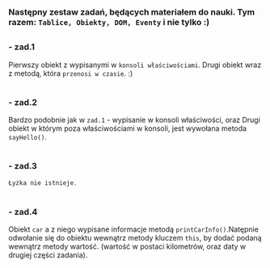 ### Następny zestaw zadań, będących materiałem do nauki. Tym razem: `Tablice, Obiekty, DOM, Eventy` i nie tylko :)
##

### - zad.1
Pierwszy obiekt z wypisanymi w `konsoli właściwościami`.
Drugi obiekt wraz z metodą, która `przenosi w czasie`. :)
#
### - zad.2
Bardzo podobnie jak w `zad.1` - wypisanie w konsoli właściwości, oraz Drugi obiekt w którym poza właściwościami 
w konsoli, jest wywołana metoda `sayHello()`.
#
### - zad.3
```JavaScript
Łyżka nie istnieje.
```
#
### - zad.4
Obiekt `car` a z niego wypisane informacje metodą `printCarInfo()`.Natępnie odwołanie się do obiektu wewnątrz metody 
kluczem `this`, by dodać podaną wewnątrz metody wartość. (wartość w postaci kilometrów, oraz daty w drugiej części zadania).

